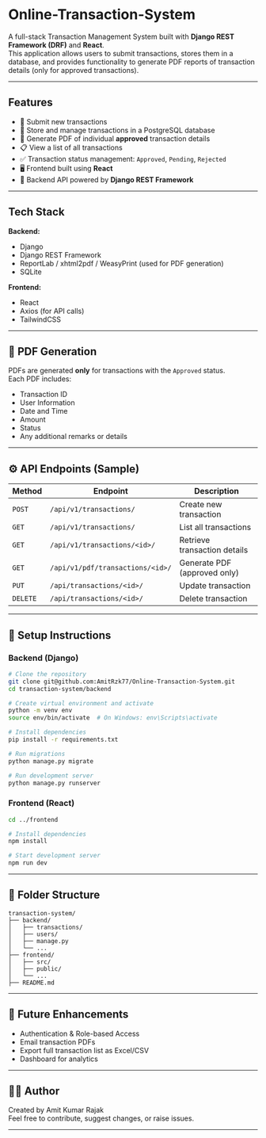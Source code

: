 # Online-Transaction-System


A full-stack Transaction Management System built with **Django REST Framework (DRF)** and **React**.  
This application allows users to submit transactions, stores them in a database, and provides functionality to generate PDF reports of transaction details (only for approved transactions).

---

##  Features

- 🔹 Submit new transactions
- 🔄 Store and manage transactions in a PostgreSQL database
- 📄 Generate PDF of individual **approved** transaction details
- 📋 View a list of all transactions
- ✅ Transaction status management: `Approved`, `Pending`, `Rejected`
- 🖥️ Frontend built using **React**
- 🔗 Backend API powered by **Django REST Framework**

---

##  Tech Stack

**Backend:**
- Django
- Django REST Framework
- ReportLab / xhtml2pdf / WeasyPrint (used for PDF generation)
-  SQLite 

**Frontend:**
- React
- Axios (for API calls)
- TailwindCSS 

---

## 📄 PDF Generation

PDFs are generated **only** for transactions with the `Approved` status.  
Each PDF includes:
- Transaction ID
- User Information
- Date and Time
- Amount
- Status
- Any additional remarks or details

---

## ⚙️ API Endpoints (Sample)

| Method | Endpoint | Description |
|--------|----------|-------------|
| `POST` | `/api/v1/transactions/` | Create new transaction |
| `GET` | `/api/v1/transactions/` | List all transactions |
| `GET` | `/api/v1/transactions/<id>/` | Retrieve transaction details |
| `GET` | `/api/v1/pdf/transactions/<id>/` | Generate PDF (approved only) |
| `PUT` | `/api/transactions/<id>/` | Update transaction |
| `DELETE` | `/api/transactions/<id>/` | Delete transaction |

---

## 🧪 Setup Instructions

### Backend (Django)

```bash
# Clone the repository
git clone git@github.com:AmitRzk77/Online-Transaction-System.git
cd transaction-system/backend

# Create virtual environment and activate
python -m venv env
source env/bin/activate  # On Windows: env\Scripts\activate

# Install dependencies
pip install -r requirements.txt

# Run migrations
python manage.py migrate

# Run development server
python manage.py runserver
```

### Frontend (React)

```bash
cd ../frontend

# Install dependencies
npm install

# Start development server
npm run dev
```

---

## 📁 Folder Structure

```
transaction-system/
├── backend/
│   ├── transactions/
│   ├── users/
│   ├── manage.py
│   └── ...
├── frontend/
│   ├── src/
│   ├── public/
│   └── ...
├── README.md
```

---

## 📌 Future Enhancements

- Authentication & Role-based Access
- Email transaction PDFs
- Export full transaction list as Excel/CSV
- Dashboard for analytics

---

## 🧑‍💻 Author

Created by Amit Kumar Rajak  
Feel free to contribute, suggest changes, or raise issues.

---

